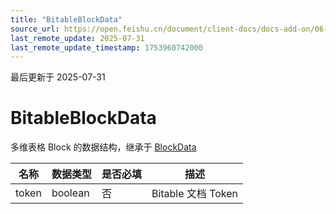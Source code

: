 ```yaml
---
title: "BitableBlockData"
source_url: https://open.feishu.cn/document/client-docs/docs-add-on/06-data-structure/BlockData/BitableBlockData
last_remote_update: 2025-07-31
last_remote_update_timestamp: 1753960742000
---
```

最后更新于 2025-07-31

# BitableBlockData
多维表格 Block 的数据结构，继承于 [BlockData](https://open.feishu.cn/document/uAjLw4CM/uYjL24iN/docs-add-on/05-api-doc/BlockData/blockdata)

| **名称** | **数据类型** | **是否必填** | **描述**           |
| ------ | -------- | -------- | ---------------- |
| token  | boolean  | 否        | Bitable 文档 Token
